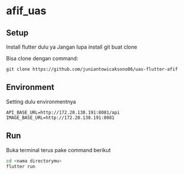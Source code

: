 # afif_uas

## Setup
Install flutter dulu ya
Jangan lupa install git buat clone

Bisa clone dengan command:
```git
git clone https://github.com/juniantowicaksono06/uas-flutter-afif
```

## Environment
Setting dulu environmentnya
```env
API_BASE_URL=http://172.20.138.191:8081/api
IMAGE_BASE_URL=http://172.20.138.191:8081
```

## Run
Buka terminal terus pake command berikut
```bash
cd <nama directorymu>
flutter run 
```